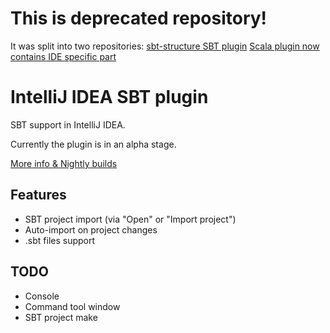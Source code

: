 This is deprecated repository!
==============================

It was split into two repositories:
[sbt-structure SBT plugin](https://github.com/JetBrains/sbt-structure)
[Scala plugin now contains IDE specific part](https://github.com/JetBrains/intellij-scala?source=c)


IntelliJ IDEA SBT plugin
========================

SBT support in IntelliJ IDEA.

Currently the plugin is in an alpha stage.

[More info & Nightly builds](http://blog.jetbrains.com/scala/2013/07/17/sbt-plugin-nightly-builds/)

Features
--------

* SBT project import (via "Open" or "Import project")
* Auto-import on project changes
* .sbt files support


TODO
----

* Console
* Command tool window
* SBT project make
